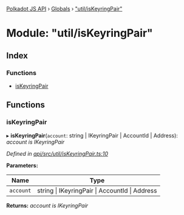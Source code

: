 [Polkadot JS API](../README.md) › [Globals](../globals.md) › ["util/isKeyringPair"](_util_iskeyringpair_.md)

# Module: "util/isKeyringPair"

## Index

### Functions

* [isKeyringPair](_util_iskeyringpair_.md#iskeyringpair)

## Functions

###  isKeyringPair

▸ **isKeyringPair**(`account`: string | IKeyringPair | AccountId | Address): *account is IKeyringPair*

*Defined in [api/src/util/isKeyringPair.ts:10](https://github.com/polkadot-js/api/blob/c9dcd51ba6/packages/api/src/util/isKeyringPair.ts#L10)*

**Parameters:**

Name | Type |
------ | ------ |
`account` | string &#124; IKeyringPair &#124; AccountId &#124; Address |

**Returns:** *account is IKeyringPair*
